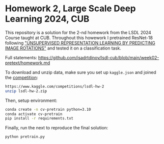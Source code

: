 # Homework 2, Large Scale Deep Learning 2024, CUB 

This repository is a solution for the 2-nd homework from the LSDL 2024 Course taught at CUB. Throughout this howework I pretrained ResNet-18 following ["UNSUPERVISED REPRESENTATION LEARNING BY PREDICTING IMAGE ROTATIONS"](https://arxiv.org/abs/1803.07728) and tested it on a classification task.

Full statements: https://github.com/isadrtdinov/lsdl-cub/blob/main/week02-pretext/homework.md

To download and unzip data, make sure you set up `kaggle.json` and joined the [competition](https://www.kaggle.com/competitions/lsdl-hw-2):
```bash
https://www.kaggle.com/competitions/lsdl-hw-2
unzip lsdl-hw-2.zip
```

Then, setup environment:
```bash
conda create -n cv-pretrain python=3.10
conda activate cv-pretrain
pip install -r requirements.txt
```

Finally, run the next to reproduce the final solution:
```bash
python pretrain.py
```